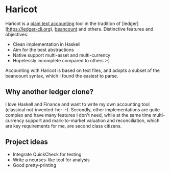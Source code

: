 # Haricot

Haricot is a [plain text accounting](http://plaintextaccounting.org/) tool in the tradition of ]ledger](https://ledger-cli.org), [beancount](https://furius.ca/beancount) and others. Distinctive features and objectives:

* Clean implementation in Haskell
* Aim for the best abstractions
* Native support multi-asset and multi-currency 
* Hopelessly incomplete compared to others :-)

Accounting with Haricot is based on text files, and adopts a subset of the beancount syntax, which I found the easiest to parse.

## Why another ledger clone?

I love Haskell and Finance and want to write my own accounting tool (classical not-invented-her :-). Secondly, other implementations are quite complex and have many features I don't need, while at the same time multi-currency support and mark-to-market valuation and reconciliation, which are key requirements for me, are second class citizens. 

## Project ideas

* Integrate QuickCheck for testing
* Write a ncurses-like tool for analysis
* Good pretty-printing 
